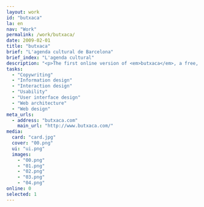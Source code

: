 ```yaml
---
layout: work
id: "butxaca"
la: en
nav: "Work"
permalink: /work/butxaca/
date: 2009-02-01
title: "butxaca"
brief: "L'agenda cultural de Barcelona"
brief_index: "L'agenda cultural"
description: "<p>The first online version of <em>butxaca</em>, a free, pocket-sized publication detailing the cultural agenda of Barcelona.</p>"
tasks:
  - "Copywriting"
  - "Information design"
  - "Interaction design"
  - "Usability"
  - "User interface design"
  - "Web architecture"
  - "Web design"
meta_urls:
  - address: "butxaca.com"
    main_url: "http://www.butxaca.com/"
media:
  card: "card.jpg"
  cover: "00.png"
  ui: "ui.png"
  images:
    - "00.png"
    - "01.png"
    - "02.png"
    - "03.png"
    - "04.png"
online: 0
selected: 1
---
```


